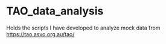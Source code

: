 # TAO_data_analysis
Holds the scripts I have developed to analyze mock data from https://tao.asvo.org.au/tao/
